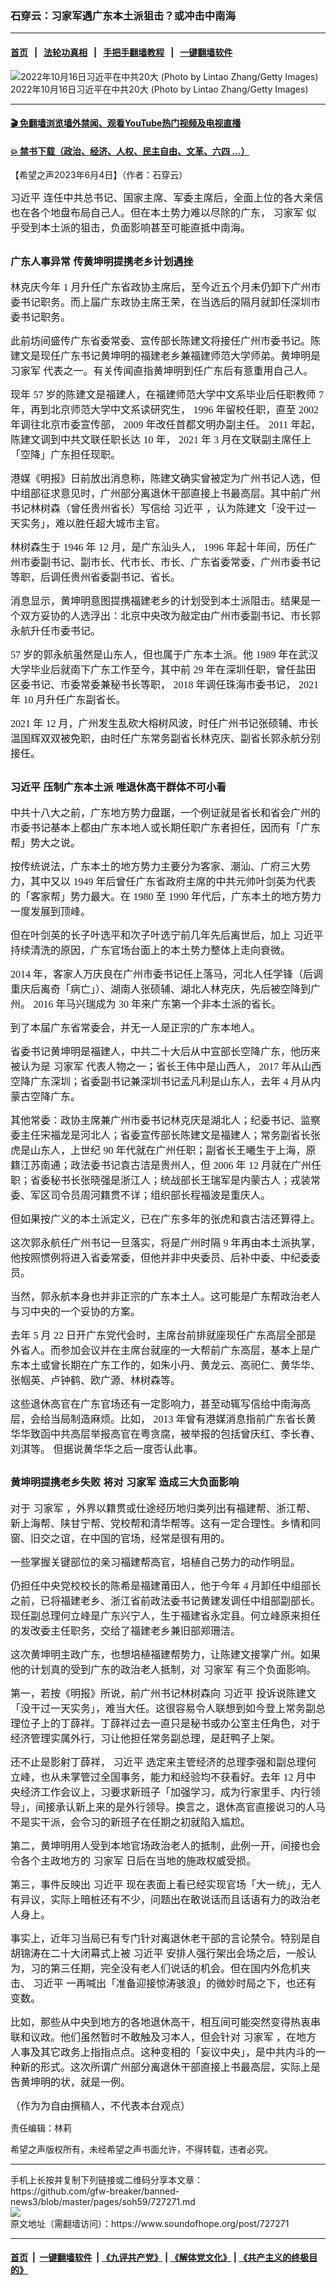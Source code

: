 ### 石穿云：习家军遇广东本土派狙击？或冲击中南海
------------------------

#### [首页](https://github.com/gfw-breaker/banned-news3/blob/master/README.md) &nbsp;&nbsp;|&nbsp;&nbsp; [法轮功真相](https://github.com/begood0513/basic/blob/master/README.md)  &nbsp;&nbsp;|&nbsp;&nbsp; [手把手翻墙教程](https://github.com/gfw-breaker/guides/wiki)  &nbsp;&nbsp;|&nbsp;&nbsp; [一键翻墙软件](https://github.com/gfw-breaker/nogfw/blob/master/README.md)  



<div><img alt="2022年10月16日习近平在中共20大  (Photo by Lintao Zhang/Getty Images)" src="https://img.soundofhope.org/2023-06/1685903444390.jpg"/>
<br/><figcaption class="caption">
 2022年10月16日习近平在中共20大  (Photo by Lintao Zhang/Getty Images)
</figcaption></div><hr/>

#### [ 🎬  免翻墙浏览墙外禁闻、观看YouTube热门视频及电视直播](https://github.com/gfw-breaker/HelloWorld)

#### [ 💥  禁书下载（政治、经济、人权、民主自由、文革、六四 ...）](https://github.com/gfw-breaker/books/blob/master/README.md)

<div><div class="Content__Wrapper sc-1bvya0-0 elmmKw article_body" data-checkusr="" itemprop="articleBody">
 <div id="post_place_1">
 </div>
 <p class="meta-top">
  <span class="meta">
   【希望之声2023年6月4日】（作者：石穿云）
  </span>
 </p>
 <p style="border:none">
  <span style="font-size:12pt">
   <span style='font-family:"times new roman",serif'>
    <span lang="EN-US" style='font-family:"microsoft yahei",sans-serif'>
     <ok href="/term/1063">
      习近平
     </ok>
     连任中共总书记、国家主席、军委主席后，全面上位的各大亲信也在各个地盘布局自己人。但在本土势力难以尽除的广东，
     <ok href="/term/1342">
      习家军
     </ok>
     似乎受到本土派的狙击，负面影响甚至可能直抵中南海。
    </span>
   </span>
  </span>
 </p>
 <h2 style="border:none">
  <strong>
   <span style="font-size:12pt">
    <span style='font-family:"times new roman",serif'>
     <span lang="EN-US" style='font-family:"microsoft yahei",sans-serif'>
      <ok href="/term/877496">
       广东人事异常
      </ok>
     </span>
     <span lang="EN-US" style='font-family:"microsoft yahei",sans-serif'>
      传黄坤明提携老乡计划遇挫
     </span>
    </span>
   </span>
  </strong>
 </h2>
 <p style="border:none">
  <span style="font-size:12pt">
   <span style='font-family:"times new roman",serif'>
    <span lang="EN-US" style='font-family:"microsoft yahei",sans-serif'>
     林克庆今年
    </span>
    1
    <span lang="EN-US" style='font-family:"microsoft yahei",sans-serif'>
     月升任广东省政协主席后，至今近五个月未仍卸下广州市委书记职务。而上届广东政协主席王荣，在当选后的隔月就卸任深圳市委书记职务。
    </span>
   </span>
  </span>
 </p>
 <p style="border:none">
  <span style="font-size:12pt">
   <span style='font-family:"times new roman",serif'>
    <span lang="EN-US" style='font-family:"microsoft yahei",sans-serif'>
     此前坊间盛传广东省委常委、宣传部长陈建文将接任广州市委书记。陈建文是现任广东书记黄坤明的福建老乡兼福建师范大学师弟。黄坤明是
     <ok href="/term/1342">
      习家军
     </ok>
     代表之一。有关传闻直指黄坤明到任广东后有意重用自己人。
    </span>
   </span>
  </span>
 </p>
 <p style="border:none">
  <span style="font-size:12pt">
   <span style='font-family:"times new roman",serif'>
    <span lang="EN-US" style='font-family:"microsoft yahei",sans-serif'>
     现年
    </span>
    57
    <span lang="EN-US" style='font-family:"microsoft yahei",sans-serif'>
     岁的陈建文是福建人，在福建师范大学中文系毕业后任职教师
    </span>
    7
    <span lang="EN-US" style='font-family:"microsoft yahei",sans-serif'>
     年，再到北京师范大学中文系读研究生，
    </span>
    1996
    <span lang="EN-US" style='font-family:"microsoft yahei",sans-serif'>
     年留校任职，直至
    </span>
    2002
    <span lang="EN-US" style='font-family:"microsoft yahei",sans-serif'>
     年调往北京市委宣传部，
    </span>
    2009
    <span lang="EN-US" style='font-family:"microsoft yahei",sans-serif'>
     年改任首都文明办副主任。
    </span>
    2011
    <span lang="EN-US" style='font-family:"microsoft yahei",sans-serif'>
     年起，陈建文调到中共文联任职长达
    </span>
    10
    <span lang="EN-US" style='font-family:"microsoft yahei",sans-serif'>
     年，
    </span>
    2021
    <span lang="EN-US" style='font-family:"microsoft yahei",sans-serif'>
     年
    </span>
    3
    <span lang="EN-US" style='font-family:"microsoft yahei",sans-serif'>
     月在文联副主席任上「空降」广东担任现职。
    </span>
   </span>
  </span>
 </p>
 <p style="border:none">
  <span style="font-size:12pt">
   <span style='font-family:"times new roman",serif'>
    <span lang="EN-US" style='font-family:"microsoft yahei",sans-serif'>
     港媒《明报》日前放出消息称，陈建文确实曾被定为广州书记人选，但中组部征求意见时，广州部分离退休干部直接上书最高层。其中前广州书记林树森（曾任贵州省长）写信给
     <ok href="/term/1063">
      习近平
     </ok>
     ，认为陈建文「没干过一天实务」，难以胜任超大城市主官。
    </span>
   </span>
  </span>
 </p>
 <p style="border:none">
  <span style="font-size:12pt">
   <span style='font-family:"times new roman",serif'>
    <span lang="EN-US" style='font-family:"microsoft yahei",sans-serif'>
     林树森生于
    </span>
    1946
    <span lang="EN-US" style='font-family:"microsoft yahei",sans-serif'>
     年
    </span>
    12
    <span lang="EN-US" style='font-family:"microsoft yahei",sans-serif'>
     月，是广东汕头人，
    </span>
    1996
    <span lang="EN-US" style='font-family:"microsoft yahei",sans-serif'>
     年起十年间，历任广州市委副书记、副市长、代市长、市长、广东省委常委，广州市委书记等职，后调任贵州省委副书记、省长。
    </span>
   </span>
  </span>
 </p>
 <p style="border:none">
  <span style="font-size:12pt">
   <span style='font-family:"times new roman",serif'>
    <span lang="EN-US" style='font-family:"microsoft yahei",sans-serif'>
     消息显示，黄坤明意图提携福建老乡的计划受到本土派阻击。结果是一个双方妥协的人选浮出：北京中央改为敲定由广州市委副书记、市长郭永航升任市委书记。
    </span>
   </span>
  </span>
 </p>
 <p style="border:none">
  <span style="font-size:12pt">
   <span style='font-family:"times new roman",serif'>
    57
    <span lang="EN-US" style='font-family:"microsoft yahei",sans-serif'>
     岁的郭永航虽然是山东人，但也属于广东本土派。他
    </span>
    1989
    <span lang="EN-US" style='font-family:"microsoft yahei",sans-serif'>
     年在武汉大学毕业后就南下广东工作至今，其中前
    </span>
    29
    <span lang="EN-US" style='font-family:"microsoft yahei",sans-serif'>
     年在深圳任职，曾任盐田区委书记、市委常委兼秘书长等职，
    </span>
    2018
    <span lang="EN-US" style='font-family:"microsoft yahei",sans-serif'>
     年调任珠海市委书记，
    </span>
    2021
    <span lang="EN-US" style='font-family:"microsoft yahei",sans-serif'>
     年
    </span>
    10
    <span lang="EN-US" style='font-family:"microsoft yahei",sans-serif'>
     月升任广东副省长。
    </span>
   </span>
  </span>
 </p>
 <p style="border:none">
  <span style="font-size:12pt">
   <span style='font-family:"times new roman",serif'>
    2021
    <span lang="EN-US" style='font-family:"microsoft yahei",sans-serif'>
     年
    </span>
    12
    <span lang="EN-US" style='font-family:"microsoft yahei",sans-serif'>
     月，广州发生乱砍大榕树风波，时任广州书记张硕辅、市长温国辉双双被免职，由时任广东常务副省长林克庆、副省长郭永航分别接任。
    </span>
   </span>
  </span>
 </p>
 <h2 style="border:none">
  <strong>
   <span style="font-size:12pt">
    <span style='font-family:"times new roman",serif'>
     <span lang="EN-US" style='font-family:"microsoft yahei",sans-serif'>
      <ok href="/term/1063">
       习近平
      </ok>
      压制广东本土派
     </span>
     <span lang="EN-US" style='font-family:"microsoft yahei",sans-serif'>
      唯退休高干群体不可小看
     </span>
    </span>
   </span>
  </strong>
 </h2>
 <p style="border:none">
  <span style="font-size:12pt">
   <span style='font-family:"times new roman",serif'>
    <span lang="EN-US" style='font-family:"microsoft yahei",sans-serif'>
     中共十八大之前，广东地方势力盘踞，一个例证就是省长和省会广州的市委书记基本上都由广东本地人或长期任职广东者担任，因而有「广东帮」势大之说。
    </span>
   </span>
  </span>
 </p>
 <p style="border:none">
  <span style="font-size:12pt">
   <span style='font-family:"times new roman",serif'>
    <span lang="EN-US" style='font-family:"microsoft yahei",sans-serif'>
     按传统说法，广东本土的地方势力主要分为客家、潮汕、广府三大势力，其中又以
    </span>
    1949
    <span lang="EN-US" style='font-family:"microsoft yahei",sans-serif'>
     年后曾任广东省政府主席的中共元帅叶剑英为代表的「客家帮」势力最大。在
    </span>
    1980
    <span lang="EN-US" style='font-family:"microsoft yahei",sans-serif'>
     至
    </span>
    1990
    <span lang="EN-US" style='font-family:"microsoft yahei",sans-serif'>
     年代后，广东本土的地方势力一度发展到顶峰。
    </span>
   </span>
  </span>
 </p>
 <p style="border:none">
  <span style="font-size:12pt">
   <span style='font-family:"times new roman",serif'>
    <span lang="EN-US" style='font-family:"microsoft yahei",sans-serif'>
     但在叶剑英的长子叶选平和次子叶选宁前几年先后离世后，加上
     <ok href="/term/1063">
      习近平
     </ok>
     持续清洗的原因，广东官场台面上的本土势力整体上走向衰微。
    </span>
   </span>
  </span>
 </p>
 <p style="border:none">
  <span style="font-size:12pt">
   <span style='font-family:"times new roman",serif'>
    2014
    <span lang="EN-US" style='font-family:"microsoft yahei",sans-serif'>
     年，客家人万庆良在广州市委书记任上落马，河北人任学锋（后调重庆后离奇「病亡」）、湖南人张硕辅、湖北人林克庆，先后被空降到广州。
    </span>
    2016
    <span lang="EN-US" style='font-family:"microsoft yahei",sans-serif'>
     年马兴瑞成为
    </span>
    30
    <span lang="EN-US" style='font-family:"microsoft yahei",sans-serif'>
     年来广东第一个非本土派的省长。
    </span>
   </span>
  </span>
 </p>
 <p style="border:none">
  <span style="font-size:12pt">
   <span style='font-family:"times new roman",serif'>
    <span lang="EN-US" style='font-family:"microsoft yahei",sans-serif'>
     到了本届广东省常委会，并无一人是正宗的广东本地人。
    </span>
   </span>
  </span>
 </p>
 <p style="border:none">
  <span style="font-size:12pt">
   <span style='font-family:"times new roman",serif'>
    <span lang="EN-US" style='font-family:"microsoft yahei",sans-serif'>
     省委书记黄坤明是福建人，中共二十大后从中宣部长空降广东，他历来被认为是
     <ok href="/term/1342">
      习家军
     </ok>
     代表人物之一；省长王伟中是山西人，
    </span>
    2017
    <span lang="EN-US" style='font-family:"microsoft yahei",sans-serif'>
     年从山西空降广东深圳；省委副书记兼深圳书记孟凡利是山东人，去年
    </span>
    4
    <span lang="EN-US" style='font-family:"microsoft yahei",sans-serif'>
     月从内蒙古空降广东。
    </span>
   </span>
  </span>
 </p>
 <p style="border:none">
  <span style="font-size:12pt">
   <span style='font-family:"times new roman",serif'>
    <span lang="EN-US" style='font-family:"microsoft yahei",sans-serif'>
     其他常委：政协主席兼广州市委书记林克庆是湖北人；纪委书记、监察委主任宋福龙是河北人；省委宣传部长陈建文是福建人；常务副省长张虎是山东人，上世纪
    </span>
    90
    <span lang="EN-US" style='font-family:"microsoft yahei",sans-serif'>
     年代就在广州任职；副省长王曦生于上海，原籍江苏南通；政法委书记袁古洁是贵州人，但
    </span>
    2006
    <span lang="EN-US" style='font-family:"microsoft yahei",sans-serif'>
     年
    </span>
    12
    <span lang="EN-US" style='font-family:"microsoft yahei",sans-serif'>
     月就在广州任职；省委秘书长张晓强是浙江人；统战部长王瑞军是内蒙古人；戎装常委、军区司令员周河籍贯不详；组织部长程福波是重庆人。
    </span>
   </span>
  </span>
 </p>
 <p style="border:none">
  <span style="font-size:12pt">
   <span style='font-family:"times new roman",serif'>
    <span lang="EN-US" style='font-family:"microsoft yahei",sans-serif'>
     但如果按广义的本土派定义，已在广东多年的张虎和袁古洁还算得上。
    </span>
   </span>
  </span>
 </p>
 <p style="border:none">
  <span style="font-size:12pt">
   <span style='font-family:"times new roman",serif'>
    <span lang="EN-US" style='font-family:"microsoft yahei",sans-serif'>
     这次郭永航任广州书记一旦落实，将是广州时隔
    </span>
    9
    <span lang="EN-US" style='font-family:"microsoft yahei",sans-serif'>
     年再由本土派执掌，他按照惯例将进入省委常委，但他并非中央委员、后补中委、中纪委委员。
    </span>
   </span>
  </span>
 </p>
 <p style="border:none">
  <span style="font-size:12pt">
   <span style='font-family:"times new roman",serif'>
    <span lang="EN-US" style='font-family:"microsoft yahei",sans-serif'>
     当然，郭永航本身也并非正宗的广东本土人。这可能是广东帮政治老人与习中央的一个妥协的方案。
    </span>
   </span>
  </span>
 </p>
 <p style="border:none">
  <span style="font-size:12pt">
   <span style='font-family:"times new roman",serif'>
    <span lang="EN-US" style='font-family:"microsoft yahei",sans-serif'>
     去年
    </span>
    5
    <span lang="EN-US" style='font-family:"microsoft yahei",sans-serif'>
     月
    </span>
    22
    <span lang="EN-US" style='font-family:"microsoft yahei",sans-serif'>
     日开广东党代会时，主席台前排就座现任广东高层全部是外省人。而参加会议并在主席台就座的一大帮前广东高层，基本上是广东本土或曾长期在广东工作的，如朱小丹、黄龙云、高祀仁、黄华华、张帼英、卢钟鹤、欧广源、林树森等。
    </span>
   </span>
  </span>
 </p>
 <p style="border:none">
  <span style="font-size:12pt">
   <span style='font-family:"times new roman",serif'>
    <span lang="EN-US" style='font-family:"microsoft yahei",sans-serif'>
     这些退休高官在广东官场还有一定影响力，甚至动辄写信给中南海高层，会给当局制造麻烦。比如，
    </span>
    2013
    <span lang="EN-US" style='font-family:"microsoft yahei",sans-serif'>
     年曾有港媒消息指前广东省长黄华华致函中共高层举报高官在粤贪腐，被举报的包括曾庆红、李长春、刘淇等。
    </span>
    <span lang="ZH-CN" style='font-family:"microsoft yahei",sans-serif'>
     但据说黄华华之后一度否认此事。
    </span>
   </span>
  </span>
 </p>
 <h2 style="border:none">
  <strong>
   <span style="font-size:12pt">
    <span style='font-family:"times new roman",serif'>
     <span lang="ZH-CN" style='font-family:"microsoft yahei",sans-serif'>
      黄坤明提携老乡失败
     </span>
     <span lang="ZH-CN" style='font-family:"microsoft yahei",sans-serif'>
      将对
      <ok href="/term/1342">
       习家军
      </ok>
      造成三大负面影响
     </span>
    </span>
   </span>
  </strong>
 </h2>
 <p style="border:none">
  <span style="font-size:12pt">
   <span style='font-family:"times new roman",serif'>
    <span lang="EN-US" style='font-family:"microsoft yahei",sans-serif'>
     对于
     <ok href="/term/1342">
      习家军
     </ok>
     ，外界以籍贯或仕途经历地归类列出有福建帮、浙江帮、新上海帮、陕甘宁帮、党校帮和清华帮等。这有一定合理性。乡情和同窗、旧交之谊，在中国的官场，经常是很有用的。
    </span>
   </span>
  </span>
 </p>
 <p style="border:none">
  <span style="font-size:12pt">
   <span style='font-family:"times new roman",serif'>
    <span lang="EN-US" style='font-family:"microsoft yahei",sans-serif'>
     一些掌握关键部位的亲习福建帮高官，培植自己势力的动作明显。
    </span>
   </span>
  </span>
 </p>
 <p style="border:none">
  <span style="font-size:12pt">
   <span style='font-family:"times new roman",serif'>
    <span lang="EN-US" style='font-family:"microsoft yahei",sans-serif'>
     仍担任中央党校校长的陈希是福建莆田人，他于今年
    </span>
    4
    <span lang="EN-US" style='font-family:"microsoft yahei",sans-serif'>
     月卸任中组部长之前，已将福建老乡、浙江省前政法委书记黄建发调任中组部副部长。现任副总理何立峰是广东兴宁人，生于福建省永定县。何立峰原来担任的发改委主任职务，交给了福建老乡兼旧部郑珊洁。
    </span>
   </span>
  </span>
 </p>
 <p style="border:none">
  <span style="font-size:12pt">
   <span style='font-family:"times new roman",serif'>
    <span lang="EN-US" style='font-family:"microsoft yahei",sans-serif'>
     这次黄坤明主政广东，也想培植福建帮势力，让陈建文接掌广州。如果他的计划真的受到广东的政治老人抵制，对
     <ok href="/term/1342">
      习家军
     </ok>
     有三个负面影响。
    </span>
   </span>
  </span>
 </p>
 <p style="border:none">
  <span style="font-size:12pt">
   <span style='font-family:"times new roman",serif'>
    <span lang="EN-US" style='font-family:"microsoft yahei",sans-serif'>
     第一，若按《明报》所说，前广州书记林树森向
     <ok href="/term/1063">
      习近平
     </ok>
     投诉说陈建文「没干过一天实务」，难当大任。这很容易令人联想到如今登上常务副总理位子上的丁薛祥。丁薛祥过去一直只是秘书或办公室主任角色，对于经济管理实属外行，习让他担任常务副总理，是赶鸭子上架。
    </span>
   </span>
  </span>
 </p>
 <p style="border:none">
  <span style="font-size:12pt">
   <span style='font-family:"times new roman",serif'>
    <span lang="EN-US" style='font-family:"microsoft yahei",sans-serif'>
     还不止是影射丁薛祥，
     <ok href="/term/1063">
      习近平
     </ok>
     选定来主管经济的总理李强和副总理何立峰，也从未掌管过全国事务，能力和经验均不获看好。去年
    </span>
    12
    <span lang="EN-US" style='font-family:"microsoft yahei",sans-serif'>
     月中央经济工作会议上，习要求新班子「加强学习，成为行家里手、内行领导」，间接承认新上来的是外行领导。换言之，退休高官直接说习的人马不是实干派，会令习的新班子在任期之初就陷入尴尬。
    </span>
   </span>
  </span>
 </p>
 <p style="border:none">
  <span style="font-size:12pt">
   <span style='font-family:"times new roman",serif'>
    <span lang="EN-US" style='font-family:"microsoft yahei",sans-serif'>
     第二，黄坤明用人受到本地官场政治老人的抵制，此例一开，间接也会令各个主政地方的
     <ok href="/term/1342">
      习家军
     </ok>
     日后在当地的施政权威受损。
    </span>
   </span>
  </span>
 </p>
 <p style="border:none">
  <span style="font-size:12pt">
   <span style='font-family:"times new roman",serif'>
    <span lang="EN-US" style='font-family:"microsoft yahei",sans-serif'>
     第三，事件反映出
     <ok href="/term/1063">
      习近平
     </ok>
     现在表面上看已经实现官场「大一统」，无人有异议，实际上暗桩还有不少，问题出在敢说话而且话语有力的政治老人身上。
    </span>
   </span>
  </span>
 </p>
 <p style="border:none">
  <span style="font-size:12pt">
   <span style='font-family:"times new roman",serif'>
    <span lang="EN-US" style='font-family:"microsoft yahei",sans-serif'>
     事实上，近年习当局已有专门针对离退休老干部的言论禁令。特别是自胡锦涛在二十大闭幕式上被
     <ok href="/term/1063">
      习近平
     </ok>
     安排人强行架出会场之后，一般认为，习的第三任期，完全没有老人们说话的机会。但在国内外危机夹击、
     <ok href="/term/1063">
      习近平
     </ok>
     一再喊出「准备迎接惊涛骇浪」的微妙时局之下，也还有变数。
    </span>
   </span>
  </span>
 </p>
 <p style="border:none">
  <span style="font-size:12pt">
   <span style='font-family:"times new roman",serif'>
    <span lang="EN-US" style='font-family:"microsoft yahei",sans-serif'>
     比如，那些从中央到地方的各地退休高干，相互间可能突然变得热衷串联和议政。他们虽然暂时不敢触及习本人，但会针对
     <ok href="/term/1342">
      习家军
     </ok>
     ，在地方人事及其它政务上指指点点。这种变相的「妄议中央」，是中共内斗的一种新的形式。这次所谓广州部分离退休干部直接上书最高层，实际上是告黄坤明的状，就是一例。
    </span>
   </span>
  </span>
 </p>
 <p style="border:none">
  <span style="font-size:12pt">
   <span style='font-family:"times new roman",serif'>
    <span lang="EN-US" style='font-family:"microsoft yahei",sans-serif'>
     （作为为自由撰稿人，不代表本台观点）
    </span>
   </span>
  </span>
 </p>
 <p class="meta-btm">
  责任编辑：林莉
 </p>
 <p class="meta-btm">
  希望之声版权所有，未经希望之声书面允许，不得转载，违者必究。
 </p>
</div>
</div>
<hr/>
手机上长按并复制下列链接或二维码分享本文章：<br/>
https://github.com/gfw-breaker/banned-news3/blob/master/pages/soh59/727271.md <br/>
<a href='https://github.com/gfw-breaker/banned-news3/blob/master/pages/soh59/727271.md'><img src='https://github.com/gfw-breaker/banned-news3/blob/master/pages/soh59/727271.md.png'/></a> <br/>
原文地址（需翻墙访问）：https://www.soundofhope.org/post/727271


------------------------
#### [首页](https://github.com/gfw-breaker/banned-news3/blob/master/README.md) &nbsp;|&nbsp; [一键翻墙软件](https://github.com/gfw-breaker/nogfw/blob/master/README.md) &nbsp;| [《九评共产党》](https://github.com/gfw-breaker/9ping.md/blob/master/README.md#九评之一评共产党是什么) | [《解体党文化》](https://github.com/gfw-breaker/jtdwh.md/blob/master/README.md) | [《共产主义的终极目的》](https://github.com/gfw-breaker/gczydzjmd.md/blob/master/README.md)


<img src='http://gfw-breaker.win/banned-news3/pages/soh59/727271.md' width='0px' height='0px'/>